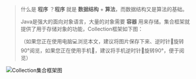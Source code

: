 > 什么是 **程序** ？**程序** 就是 **数据结构** + **算法**，而数据结构又是算法的基础。
>
> Java是强大的面向对象语言，大量的对象需要 **容器** 用来存储。集合框架就提供了用于存储对象的功能，Collection框架如下图：
>
> （如果您正在使用电脑💻浏览本文，建议将图片保存下来、逆时针🔄旋转90°阅览，如果您正在使用手机📱，建议将手机逆时针🔄旋转90°，便于阅览）



![Collection集合框架图](http://pgq1yfr0p.bkt.clouddn.com/image/java/collection/JavaCollectionsRotation.png)